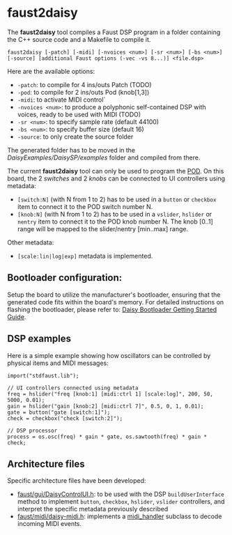 # faust2daisy

The **faust2daisy** tool compiles a Faust DSP program in a folder containing the C++ source code and a Makefile to compile it.  

`faust2daisy [-patch] [-midi] [-nvoices <num>] [-sr <num>] [-bs <num>] [-source] [additional Faust options (-vec -vs 8...)] <file.dsp>`

Here are the available options:

- `-patch`: to compile for 4 ins/outs Patch (TODO)
- `-pod`: to compile for 2 ins/outs Pod (knob[1,3])
- `-midi`: to activate MIDI control`
- `-nvoices <num>`: to produce a polyphonic self-contained DSP with <num> voices, ready to be used with MIDI (TODO)
- `-sr <num>`: to specify sample rate (default 44100)
- `-bs <num>`: to specify buffer size (default 16)
- `-source`: to only create the source folder

The generated folder has to be moved in the *DaisyExamples/DaisySP/examples* folder and compiled from there. 

The current **faust2daisy** tool can only be used to program the [POD](https://www.electro-smith.com/daisy/pod). On this board, the 2 *switches* and 2 *knobs* can be connected to UI controllers using metadata:

- `[switch:N]` (with N from 1 to 2) has to be used in a `button` or `checkbox` item to connect it to the POD switch number N.
- `[knob:N]` (with N from 1 to 2) has to be used in a `vslider`, `hslider` or `nentry` item to connect it to the POD knob number N. The knob [0..1] range will be mapped to the slider/nentry [min..max] range.

Other metadata:

- `[scale:lin|log|exp]` metadata is implemented.

## Bootloader configuration:

Setup the board to utilize the manufacturer's bootloader, ensuring that the generated code fits within the board's memory. For detailed instructions on flashing the bootloader, please refer to: [Daisy Bootloader Getting Started Guide](https://electro-smith.github.io/libDaisy/md_doc_2md_2__a7___getting-_started-_daisy-_bootloader.html).

## DSP examples

Here is a simple example showing how oscillators can be controlled by physical items and MIDI messages:

```
import("stdfaust.lib");

// UI controllers connected using metadata
freq = hslider("freq [knob:1] [midi:ctrl 1] [scale:log]", 200, 50, 5000, 0.01);
gain = hslider("gain [knob:2] [midi:ctrl 7]", 0.5, 0, 1, 0.01);
gate = button("gate [switch:1]");
check = checkbox("check [switch:2]");

// DSP processor
process = os.osc(freq) * gain * gate, os.sawtooth(freq) * gain * check;
```

## Architecture files

Specific architecture files have been developed:

- [faust/gui/DaisyControlUI.h](https://github.com/grame-cncm/faust/blob/master-dev/architecture/faust/gui/DaisyControlUI.h): to be used with the DSP `buildUserInterface` method to implement `button`, `checkbox`, `hslider`, `vslider` controllers, and interpret the specific metadata previously described
- [faust/midi/daisy-midi.h](https://github.com/grame-cncm/faust/blob/master-dev/architecture/faust/midi/daisy-midi.h): implements a [midi_handler](https://github.com/grame-cncm/faust/blob/master-dev/architecture/faust/midi/midi.h) subclass to decode incoming MIDI events.

